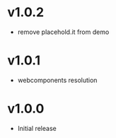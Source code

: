 v1.0.2
==================
* remove placehold.it from demo

v1.0.1
==================
* webcomponents resolution

v1.0.0
==================
* Initial release
